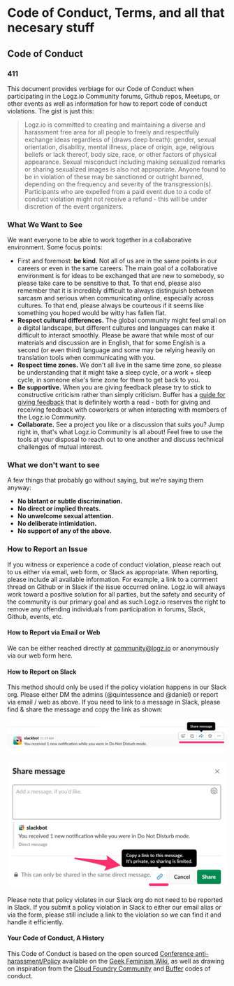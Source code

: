 # Code of Conduct, Terms, and all that necesary stuff

## Code of Conduct

### 411

This document provides verbiage for our Code of Conduct when participating in the Logz.io Community forums, Github repos, Meetups, or other events as well as information for how to report code of conduct violations. The gist is just this:

> Logz.io is committed to creating and maintaining a diverse and harassment free area for all people to freely and respectfully exchange ideas regardless of (draws deep breath): gender, sexual orientation, disability, mental illness, place of origin, age, religious beliefs or lack thereof, body size, race, or other factors of physical appearance. Sexual misconduct including making sexualized remarks or sharing sexualized images is also not appropriate. Anyone found to be in violation of these may be sanctioned or outright banned, depending on the frequency and severity of the transgression(s). Participants who are expelled from a paid event due to a code of conduct violation might not receive a refund - this will be under discretion of the event organizers.


### What We Want to See

We want everyone to be able to work together in a collaborative environment. Some focus points:

* First and foremost: **be kind**. Not all of us are in the same points in our careers or even in the same careers. The main goal of a collaborative environment is for ideas to be exchanged that are new to somebody, so please take care to be sensitive to that. To that end, please also remember that it is incredibly difficult to always distinguish between sarcasm and serious when communicating online, especially across cultures. To that end, please always be courteous if it seems like something you hoped would be witty has fallen flat.
* **Respect cultural differences.** The global community might feel small on a digital landscape, but different cultures and languages can make it difficult to interact smoothly. Please be aware that while most of our materials and discussion are in English, that for some English is a second (or even third) language and some may be relying heavily on translation tools when communicating with you.
* **Respect time zones.** We don't all live in the same time zone, so please be understanding that it might take a sleep cycle, or a work + sleep cycle, in someone else's time zone for them to get back to you.
* **Be supportive.** When you are giving feedback please try to stick to constructive criticism rather than simply criticism. Buffer has a [guide for giving feedback](https://open.buffer.com/how-to-give-receive-feedback-work/) that is definitely worth a read - both for giving and receiving feedback with coworkers or when interacting with members of the Logz.io Community.
* **Collaborate.** See a project you like or a discussion that suits you? Jump right in, that's what Logz.io Community is all about! Feel free to use the tools at your disposal to reach out to one another and discuss technical challenges of mutual interest.


### What we don't want to see

A few things that probably go without saying, but we're saying them anyway:

* **No blatant or subtle discrimination.**
* **No direct or implied threats.**
* **No unwelcome sexual attention.**
* **No deliberate intimidation.**
* **No support of any of the above.**

### How to Report an Issue

If you witness or experience a code of conduct violation, please reach out to us either via email, web form, or Slack as appropriate. When reporting, please include all available information. For example, a link to a comment thread on Github or in Slack if the issue occurred online. Logz.io will always work toward a positive solution for all parties, but the safety and security of the community is our primary goal and as such Logz.io reserves the right to remove any offending individuals from participation in forums, Slack, Github, events, etc.

#### How to Report via Email or Web

We can be either reached directly at [community@logz.io](mailto:community@logz.io) or anonymously via our web form here. 

#### How to Report on Slack

This method should only be used if the policy violation happens in our Slack org. Please either DM the admins (@quintessence and @daniel) or report via email / web as above. If you need to link to a message in Slack, please find & share the message and copy the link as shown:

![Image TBD](images/link-slack-msg-step1.png)

![Image TBD](images/link-slack-msg-step2.png)

Please note that policy violates in our Slack org do not need to be reported in Slack. If you submit a policy violation in Slack to either our email alias or via the form, please still include a link to the violation so we can find it and handle it efficiently.

#### Your Code of Conduct, A History

This Code of Conduct is based on the open sourced [Conference anti-harassment/Policy](http://geekfeminism.wikia.com/wiki/Conference_anti-harassment/Policy) available on the [Geek Feminism Wiki](https://www.cloudfoundry.org/code-of-conduct/), as well as drawing on inspiration from the [Cloud Foundry Community](https://www.cloudfoundry.org/code-of-conduct/) and [Buffer](https://open.buffer.com/code-of-conduct/) codes of conduct.